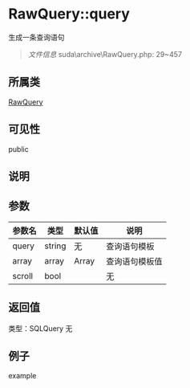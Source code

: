 # RawQuery::query
生成一条查询语句
> *文件信息* suda\archive\RawQuery.php: 29~457
## 所属类 

[RawQuery](../RawQuery.md)

## 可见性

  public  
## 说明



## 参数

 
| 参数名 | 类型 | 默认值 | 说明 |
|--------|-----|-------|-------|
 | query |  string | 无 |  查询语句模板 |
 | array |  array | Array |  查询语句模板值 |
 | scroll |  bool |  | 无 |
## 返回值
 
类型：SQLQuery
无
## 例子

example